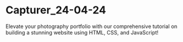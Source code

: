 # Capturer_24-04-24
Elevate your photography portfolio with our comprehensive tutorial on building a stunning website using HTML, CSS, and JavaScript!
